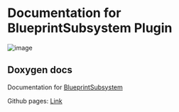 # Documentation for BlueprintSubsystem Plugin
![image](https://github.com/user-attachments/assets/95bfa9ae-f0cc-4a37-8cb0-a0cfb944c5d9)

## Doxygen docs
Documentation for [BlueprintSubsystem](https://github.com/ArtemIyX/BlueprintSubsystemUnreal)

Github pages: [Link](https://artemiyx.github.io/BlueprintSubsystemUnrealDoc/annotated.html)
